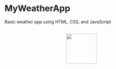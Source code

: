 # MyWeatherApp
Basic weather app using HTML, CSS, and JavaScript

<br/>

<div align="center">
  <a href="https://skillicons.dev">
    <img src="https://skillicons.dev/icons?i=html,css,javascript" width="100" height="100">
  </a>
</div>